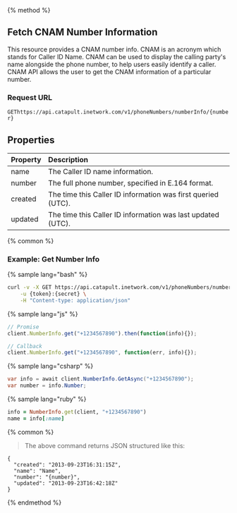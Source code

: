 {% method %}

## Fetch CNAM Number Information
This resource provides a CNAM number info. CNAM is an acronym which stands for Caller ID Name. CNAM can be used to display the calling party's name alongside the phone number, to help users easily identify a caller. CNAM API allows the user to get the CNAM information of a particular number.

### Request URL

<code class="get">GET</code>`https://api.catapult.inetwork.com/v1/phoneNumbers/numberInfo/{number}`

## Properties
| Property | Description                                                  |
|:---------|:-------------------------------------------------------------|
| name     | The Caller ID name information.                              |
| number   | The full phone number, specified in E.164 format.            |
| created  | The time this Caller ID information was first queried (UTC). |
| updated  | The time this Caller ID information was last updated (UTC).  |

{% common %}

### Example: Get Number Info

{% sample lang="bash" %}

```bash
curl -v -X GET https://api.catapult.inetwork.com/v1/phoneNumbers/numberInfo/{number} \
	-u {token}:{secret} \
	-H "Content-type: application/json"
```

{% sample lang="js" %}

```js
// Promise
client.NumberInfo.get("+1234567890").then(function(info){});

// Callback
client.NumberInfo.get("+1234567890", function(err, info){});
```

{% sample lang="csharp" %}

```csharp
var info = await client.NumberInfo.GetAsync("+1234567890");
var number = info.Number;
```

{% sample lang="ruby" %}

```ruby
info = NumberInfo.get(client, "+1234567890")
name = info[:name]
```

{% common %}

> The above command returns JSON structured like this:

```
{
  "created": "2013-09-23T16:31:15Z",
  "name": "Name",
  "number": "{number}",
  "updated": "2013-09-23T16:42:18Z"
}
```
{% endmethod %}

